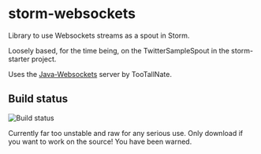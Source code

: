 # storm-websockets

Library to use Websockets streams as a spout in Storm.

Loosely based, for the time being, on the TwitterSampleSpout in the storm-starter project.

Uses the [Java-Websockets](https://github.com/TooTallNate/Java-WebSocket) server by TooTallNate.


## Build status

![Build status](https://travis-ci.org/themasterchef/storm-websockets.svg?branch=master)

Currently far too unstable and raw for any serious use. Only download if you want to work on the source! You have been warned.

